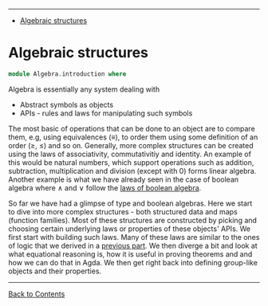 <!-- START doctoc generated TOC please keep comment here to allow auto update -->
<!-- DON'T EDIT THIS SECTION, INSTEAD RE-RUN doctoc TO UPDATE -->
****

- [Algebraic structures](#algebraic-structures)

<!-- END doctoc generated TOC please keep comment here to allow auto update -->


# Algebraic structures

```agda
module Algebra.introduction where
```

Algebra is essentially any system dealing with

- Abstract symbols as objects
- APIs - rules and laws for manipulating such symbols

The most basic of operations that can be done to an object are to compare them, e.g, using equivalences (≡), to order them using some definition of an order (≥, ≤) and so on. Generally, more complex structures can be created using the laws of associativity, commutativitiy and identity. An example of this would be natural numbers, which support operations such as addition, subtraction, multiplication and division (except with 0) forms linear algebra. Another example is what we have already seen in the case of boolean algebra where ∧ and ∨ follow the [laws of boolean algebra](./Logic.laws.html).

So far we have had a glimpse of type and boolean algebras. Here we start to dive into more complex structures - both structured data and maps (function families). Most of these structures are constructed by picking and choosing certain underlying laws or properties of these objects' APIs. We first start with building such laws. Many of these laws are similar to the ones of logic that we derived in a [previous part](./Logic.laws.html/#operations). We then diverge a bit and look at what equational reasoning is, how it is useful in proving theorems and and how we can do that in Agda. We then get right back into defining group-like objects and their properties.

****
[Back to Contents](./contents.html)

